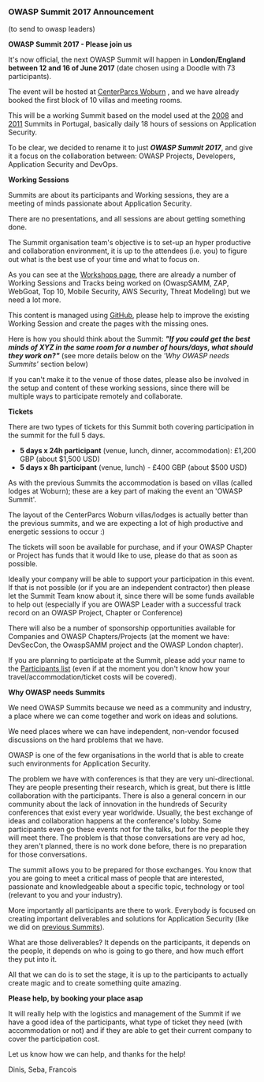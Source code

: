 ### OWASP Summit 2017 Announcement

(to send to owasp leaders)

**OWASP Summit 2017 - Please join us**

It's now official, the next OWASP Summit will happen in **London/England between 12 and 16 of June 2017** (date chosen using a Doodle with 73 participants).

The event will be hosted at  [CenterParcs Woburn](http://events.centerparcs.co.uk/woburn-forest-overview/index.html) , and we have already booked the first block of 10 villas and meeting rooms.

This will be a working Summit  based on the model used at  the  [2008](https://www.owasp.org/index.php/Summit_2008) and [2011](https://www.owasp.org/index.php/Summit_2011) Summits in Portugal, basically daily 18 hours of sessions on Application Security.

To be clear, we decided to rename it to just **_OWASP Summit 2017_**, and give it a focus on the collaboration between: OWASP Projects, Developers, Application Security and DevOps.


**Working Sessions**

Summits are about its participants and Working sessions, they are a meeting of minds passionate about Application Security.

There are no presentations, and all sessions are about getting something done.

The Summit organisation team's objective is to set-up an hyper productive and collaboration environment, it is up to the attendees (i.e. you) to figure out what is the best use of your time and what to focus on.

As you can see at the [Workshops page](https://owasp.github.io/owasp-summit-2017/workshops.html), there are already a number of Working Sessions and Tracks being worked on (OwaspSAMM, ZAP, WebGoat, Top 10, Mobile Security, AWS Security, Threat Modeling) but we need a lot more.

This content is managed using [GitHub](https://github.com/OWASP/owasp-summit-2017/tree/master/Workshops), please help to improve the existing Working Session and create the pages with the missing ones.

Here is how you should  think about the Summit: _**"If you could get the best minds of XYZ in the same room for a number of hours/days, what should they work on?"**_ (see more details below on the _'Why OWASP needs Summits'_ section below)

If you can't make it to the venue of those dates, please also be involved in the setup and content of these working sessions, since there will be multiple ways to participate remotely and collaborate.

**Tickets**

There are two types of tickets for this Summit both covering participation in the summit for the full 5 days.

- **5 days x 24h participant** (venue, lunch, dinner, accommodation): £1,200 GBP (about $1,500 USD)
- **5 days x 8h participant** (venue, lunch) - £400 GBP (about $500 USD)

As with the previous Summits the accommodation is based on villas (called lodges at Woburn); these are a key part of making the event an 'OWASP Summit'.

The layout of the CenterParcs Woburn  villas/lodges is actually better than the previous summits, and we are expecting a lot of high productive and energetic sessions to occur :)

The tickets will soon be available for purchase, and if your OWASP Chapter or Project has funds that it would like to use, please do that as soon as possible.

Ideally your company will be able to support your participation in this event. If that is not possible (or if you are an independent contractor) then please let the Summit Team know about it, since there will be some funds available to help out (especially if you are OWASP Leader with a successful track record on an OWASP Project, Chapter or Conference)

There will also be a number of sponsorship opportunities available for Companies and OWASP Chapters/Projects (at the moment we have: DevSecCon, the OwaspSAMM project and the OWASP London chapter).

If you are planning to participate at the Summit, please add your name to the [Participants list](https://owasp.github.io/owasp-summit-2017/participants.html) (even if at the moment you don't know how your travel/accommodation/ticket costs will be covered).

**Why OWASP needs Summits**

We need OWASP Summits because we need as a community and industry, a place where we can come together and work on ideas and solutions.

We need places where we can have independent, non-vendor focused discussions on the hard problems that we have.

OWASP is one of the few organisations in the world that is able to create such environments for Application Security.

The problem we have with conferences is that they are very uni-directional. They are people presenting their research, which is great, but there is little collaboration with the participants. There is also a general concern in our community about the lack of innovation in the hundreds of Security conferences that exist every year worldwide. Usually, the best exchange of ideas and collaboration happens at the conference's lobby. Some participants even go these events not for the talks, but for the people they will meet there. The problem is that those conversations are very ad hoc, they aren't planned, there is no work done before, there is no preparation for those conversations.

The summit allows you to be prepared for those exchanges. You know that you are going to meet a critical mass of people that are interested, passionate and knowledgeable about a specific topic, technology or tool (relevant to you and your industry).

More importantly all participants are there to work. Everybody is focused on creating important deliverables and solutions for Application Security (like we did on [previous Summits](https://www.owasp.org/index.php/Summit_2011_Outcomes#Appendix:_Working_Session_Details_and_Documentation)).

What are those deliverables? It depends on the participants, it depends on the people, it depends on who is going to go there, and how much effort they put into it.

All that we can do is to set the stage, it is up to the participants to actually create magic and to create something quite amazing.


**Please help, by booking your place asap**

It will really help with the logistics and management of the Summit if we have a good idea of the participants, what type of ticket they need (with accommodation or not) and if they are able to get their current company to cover the participation cost.

Let us know how we can help, and thanks for the help!

Dinis, Seba, Francois
